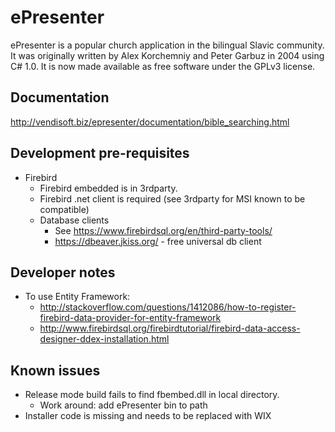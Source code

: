 # ePresenter
ePresenter is a popular church application in the bilingual Slavic community. It was originally written by Alex Korchemniy and Peter Garbuz in 2004 using C# 1.0. It is now made available as free software under the GPLv3 license.

## Documentation
http://vendisoft.biz/epresenter/documentation/bible_searching.html

## Development pre-requisites 
 - Firebird
     - Firebird embedded is in 3rdparty.
     - Firebird .net client is required (see 3rdparty for MSI known to be compatible)
     - Database clients
        - See https://www.firebirdsql.org/en/third-party-tools/
        - https://dbeaver.jkiss.org/ - free universal db client

## Developer notes
 - To use Entity Framework: 
     - http://stackoverflow.com/questions/1412086/how-to-register-firebird-data-provider-for-entity-framework
     - http://www.firebirdsql.org/firebirdtutorial/firebird-data-access-designer-ddex-installation.html

## Known issues
 - Release mode build fails to find fbembed.dll in local directory.
     - Work around: add ePresenter bin to path
 - Installer code is missing and needs to be replaced with WIX

